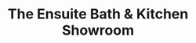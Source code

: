 ---
title: "The Ensuite Bath & Kitchen Showroom"
url: /richmond/the-ensuite-bath-and-kitchen-showroom/
shop: kitchen
---
